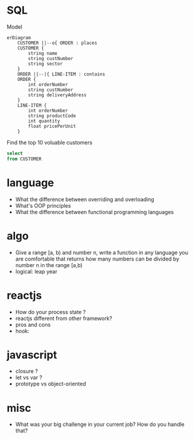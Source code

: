 # SQL

Model
```mermaid
erDiagram
    CUSTOMER ||--o{ ORDER : places
    CUSTOMER {
        string name
        string custNumber
        string sector
    }
    ORDER ||--|{ LINE-ITEM : contains
    ORDER {
        int orderNumber
        string custNumber
        string deliveryAddress
    }
    LINE-ITEM {
        int orderNumber
        string productCode
        int quantity
        float pricePerUnit
    }
```

Find the top 10 voluable customers
```SQL
select 
from CUSTOMER
```



# language

* What the difference between overriding and overloading
* What's OOP principles
* What the difference between functional programming languages

# algo

* Give a range [a, b) and number n, write a function in any language you are comfortable that returns how many numbers can be divided by number n in the range [a,b)
* logical: leap year



# reactjs
  
* How do your process state ?
* reactjs different from other framework? 
* pros and cons 
* hook: 

# javascript

* closure ?
* let vs var ?
* prototype vs object-oriented



# misc

* What was your big challenge in your current job? How do you handle that?
